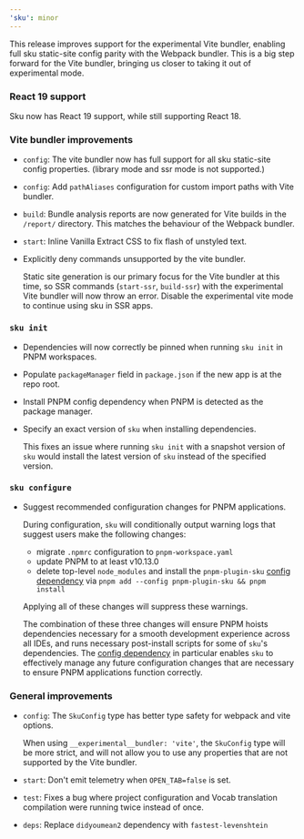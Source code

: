 ```yaml
---
'sku': minor
---
```


This release improves support for the experimental Vite bundler, enabling full sku static-site config parity with the Webpack bundler. This is a big step forward for the Vite bundler, bringing us closer to taking it out of experimental mode.

### React 19 support

Sku now has React 19 support, while still supporting React 18.

### Vite bundler improvements

- `config`: The vite bundler now has full support for all sku static-site config properties. (library mode and ssr mode is not supported.)

- `config`: Add `pathAliases` configuration for custom import paths with Vite bundler.

- `build`: Bundle analysis reports are now generated for Vite builds in the `/report/` directory. This matches the behaviour of the Webpack bundler.

- `start`: Inline Vanilla Extract CSS to fix flash of unstyled text.

- Explicitly deny commands unsupported by the vite bundler.

  Static site generation is our primary focus for the Vite bundler at this time, so SSR commands (`start-ssr`, `build-ssr`) with the experimental Vite bundler will now throw an error. Disable the experimental vite mode to continue using sku in SSR apps.

### `sku init`

- Dependencies will now correctly be pinned when running `sku init` in PNPM workspaces.

- Populate `packageManager` field in `package.json` if the new app is at the repo root.

- Install PNPM config dependency when PNPM is detected as the package manager.

- Specify an exact version of `sku` when installing dependencies.

  This fixes an issue where running `sku init` with a snapshot version of `sku` would install the latest version of `sku` instead of the specified version.

### `sku configure`

- Suggest recommended configuration changes for PNPM applications.

  During configuration, `sku` will conditionally output warning logs that suggest users make the following changes:
  - migrate `.npmrc` configuration to `pnpm-workspace.yaml`
  - update PNPM to at least v10.13.0
  - delete top-level `node_modules` and install the `pnpm-plugin-sku` [config dependency] via `pnpm add --config pnpm-plugin-sku && pnpm install`

  Applying all of these changes will suppress these warnings.

  The combination of these three changes will ensure PNPM hoists dependencies necessary for a smooth development experience across all IDEs, and runs necessary post-install scripts for some of `sku`'s dependencies. The [config dependency] in particular enables `sku` to effectively manage any future configuration changes that are necessary to ensure PNPM applications function correctly.

  [config dependency]: https://pnpm.io/config-dependencies

### General improvements

- `config`: The `SkuConfig` type has better type safety for webpack and vite options.

  When using `__experimental__bundler: 'vite'`, the `SkuConfig` type will be more strict, and will not allow you to use any properties that are not supported by the Vite bundler.

- `start`: Don't emit telemetry when `OPEN_TAB=false` is set.

- `test`: Fixes a bug where project configuration and Vocab translation compilation were running twice instead of once.

- `deps`: Replace `didyoumean2` dependency with `fastest-levenshtein`
